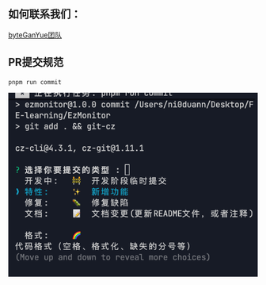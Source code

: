 ## 如何联系我们：

[byteGanYue团队](https://byteGanYue.github.io/DocCollab/about.html)

## PR提交规范

```Plain
pnpm run commit
```



![image-20250506215436489](img/image-20250506215436489.png)
